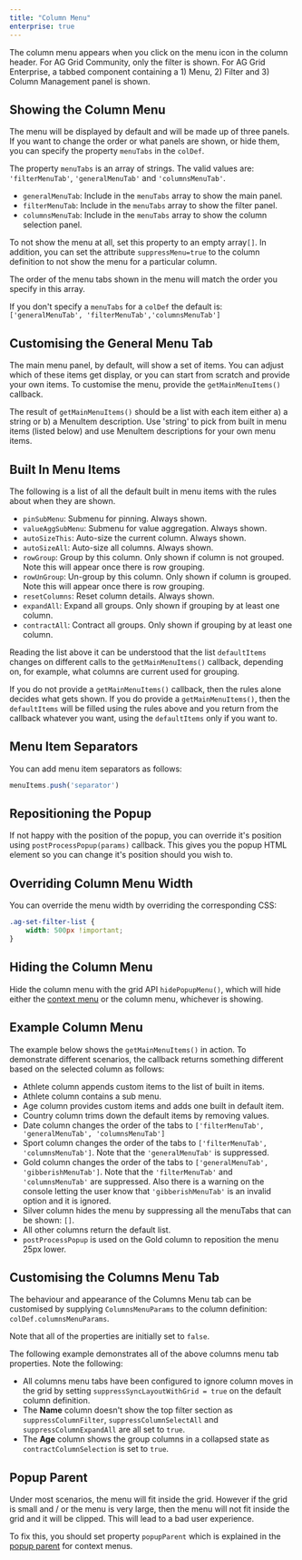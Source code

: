 ```yaml
---
title: "Column Menu"
enterprise: true
---
```


The column menu appears when you click on the menu icon in the column header. For AG Grid Community, only the filter is shown. For AG Grid Enterprise, a tabbed component containing a 1) Menu, 2) Filter and 3) Column Management panel is shown.

## Showing the Column Menu

The menu will be displayed by default and will be made up of three panels. If you want to change the order or what panels are shown, or hide them, you can specify the property `menuTabs` in the `colDef`.

The property `menuTabs` is an array of strings. The valid values are: `'filterMenuTab'`, `'generalMenuTab'` and `'columnsMenuTab'`.

- `generalMenuTab`: Include in the `menuTabs` array to show the main panel.
- `filterMenuTab`: Include in the `menuTabs` array to show the filter panel.
- `columnsMenuTab`: Include in the `menuTabs` array to show the column selection panel.

To not show the menu at all, set this property to an empty array`[]`. In addition, you can set the attribute `suppressMenu=true` to the column definition to not show the menu for a particular column.

The order of the menu tabs shown in the menu will match the order you specify in this array.

If you don't specify a `menuTabs` for a `colDef` the default is: `['generalMenuTab', 'filterMenuTab','columnsMenuTab']`

## Customising the General Menu Tab

The main menu panel, by default, will show a set of items. You can adjust which of these items get display, or you can start from scratch and provide your own items. To customise the menu, provide the `getMainMenuItems()` callback.

The result of `getMainMenuItems()` should be a list with each item either a) a string or b) a MenuItem description. Use 'string' to pick from built in menu items (listed below) and use MenuItem descriptions for your own menu items.

<api-documentation source='grid-properties/properties.json' section='accessories' names='["getMainMenuItems"]'  ></api-documentation>

## Built In Menu Items

The following is a list of all the default built in menu items with the rules about when they are shown.

- `pinSubMenu`: Submenu for pinning. Always shown.
- `valueAggSubMenu`: Submenu for value aggregation. Always shown.
- `autoSizeThis`: Auto-size the current column. Always shown.
- `autoSizeAll`: Auto-size all columns. Always shown.
- `rowGroup`: Group by this column. Only shown if column is not grouped. Note this will appear once there is row grouping.
- `rowUnGroup`: Un-group by this column. Only shown if column is grouped. Note this will appear once there is row grouping.
- `resetColumns`: Reset column details. Always shown.
- `expandAll`: Expand all groups. Only shown if grouping by at least one column.
- `contractAll`: Contract all groups. Only shown if grouping by at least one column.

Reading the list above it can be understood that the list `defaultItems` changes on different calls to the `getMainMenuItems()` callback, depending on, for example, what columns are current used for grouping.

If you do not provide a `getMainMenuItems()` callback, then the rules alone decides what gets shown. If you do provide a `getMainMenuItems()`, then the `defaultItems` will be filled using the rules above and you return from the callback whatever you want, using the `defaultItems` only if you want to.

## Menu Item Separators

You can add menu item separators as follows:

```js
menuItems.push('separator')
```

## Repositioning the Popup

If not happy with the position of the popup, you can override it's position using `postProcessPopup(params)` callback. This gives you the popup HTML element so you can change it's position should you wish to.

<api-documentation source='grid-properties/properties.json' section='accessories' names='["postProcessPopup"]'  ></api-documentation>


## Overriding Column Menu Width

You can override the menu width by overriding the corresponding CSS:

```css
.ag-set-filter-list {
    width: 500px !important;
}
```

## Hiding the Column Menu

Hide the column menu with the grid API `hidePopupMenu()`, which will hide either the [context menu](/context-menu/) or the column menu, whichever is showing.

## Example Column Menu

The example below shows the `getMainMenuItems()` in action. To demonstrate different scenarios, the callback returns something different based on the selected column as follows:

- Athlete column appends custom items to the list of built in items.
- Athlete column contains a sub menu.
- Age column provides custom items and adds one built in default item.
- Country column trims down the default items by removing values.
- Date column changes the order of the tabs to `['filterMenuTab', 'generalMenuTab', 'columnsMenuTab']`
- Sport column changes the order of the tabs to `['filterMenuTab', 'columnsMenuTab']`. Note that the `'generalMenuTab'` is suppressed.
- Gold column changes the order of the tabs to `['generalMenuTab', 'gibberishMenuTab']`. Note that the `'filterMenuTab'` and `'columnsMenuTab'` are suppressed. Also there is a warning on the console letting the user know that `'gibberishMenuTab'` is an invalid option and it is ignored.
- Silver column hides the menu by suppressing all the menuTabs that can be shown: `[]`.
- All other columns return the default list.
- `postProcessPopup` is used on the Gold column to reposition the menu 25px lower.

<grid-example title='Column Menu' name='column-menu' type='generated' options='{ "enterprise": true, "modules": ["clientside", "menu", "columnpanel"] }'></grid-example>

## Customising the Columns Menu Tab

The behaviour and appearance of the Columns Menu tab can be customised by supplying `ColumnsMenuParams` to the column definition: `colDef.columnsMenuParams`.

Note that all of the properties are initially set to `false`.

<api-documentation source='column-properties/properties.json' section='header' names='["columnsMenuParams"]' ></api-documentation>

The following example demonstrates all of the above columns menu tab properties. Note the following:

- All columns menu tabs have been configured to ignore column moves in the grid by setting `suppressSyncLayoutWithGrid = true` on the default column definition.
- The **Name** column doesn't show the top filter section as `suppressColumnFilter`, `suppressColumnSelectAll` and `suppressColumnExpandAll` are all set to `true`.
- The **Age** column shows the group columns in a collapsed state as `contractColumnSelection` is set to `true`.

<grid-example title='Customising Columns Menu Tab' name='customising-columns-menu-tab' type='generated' options='{ "enterprise": true, "modules": ["clientside", "menu", "columnpanel" ] }'></grid-example>

## Popup Parent

Under most scenarios, the menu will fit inside the grid. However if the grid is small and / or the menu is very large, then the menu will not fit inside the grid and it will be clipped. This will lead to a bad user experience.

To fix this, you should set property `popupParent` which is explained in the [popup parent](/context-menu/#popup-parent) for context menus.
